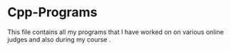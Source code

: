# Cpp-Programs

This file contains all my programs that I have worked on on various online judges and also during my course .
